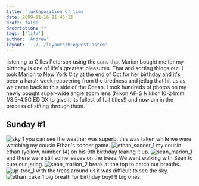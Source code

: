 ```yaml
---
title: 'juxtaposition of time'
date: 2009-11-16 21:46:12
draft: false
description: ""
tags: ['life']
author: 'Andrew'
layout: '../../layouts/BlogPost.astro'
---
```


listening to Gilles Peterson using the cans that Marion bought me for my birthday is one of life's greatest pleasures. That and sorting things out. I took Marion to New York City at the end of Oct for her birthday and it's been a harsh week recovering from the tiredness and jetlag that hit us as we came back to this side of the Ocean. I took hundreds of photos on my newly bought super-wide angle zoom lens (Nikon AF-S Nikkor 10-24mm f/3.5-4.5G ED DX to give it its fullest of full titles!) and now am in the process of sifting through them.

Sunday #1
---------

![sky_1](/shared/2009/11/sky_11.jpg "sky_1") you can see the weather was superb. this was taken while we were watching my cousin Ethan's soccer game. ![ethan_soccer_1](/shared/2009/11/ethan_soccer_11.jpg "ethan_soccer_1") my cousin ethan (yellow, number 14) on his 9th birthday tearing it up. ![sean_marion_1](/shared/2009/11/sean_marion_11.jpg "sean_marion_1") and there were still some leaves on the trees. We went walking with Sean to cure our jetlag. ![sean_marion_2](/shared/2009/11/sean_marion_21.jpg "sean_marion_2") break at the top to catch our breaths. ![up-tree_1](/shared/2009/11/up-tree_11.jpg "up-tree_1") with the trees around us it was difficult to see the sky. ![ethan_cake_1](/shared/2009/11/ethan_cake_11.jpg "ethan_cake_1") big breath for birthday boy! 9 big ones.

